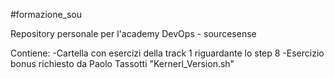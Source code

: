#formazione_sou

Repository personale per l'academy DevOps - sourcesense

Contiene:
-Cartella con esercizi della track 1 riguardante lo step 8
-Esercizio bonus richiesto da Paolo Tassotti "Kernerl_Version.sh"
